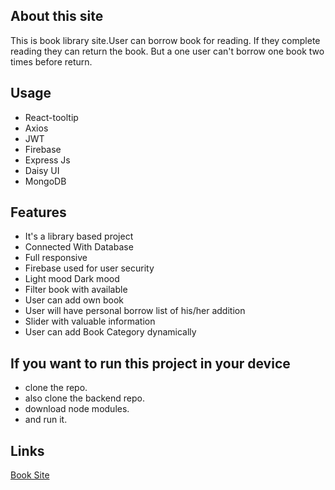 ## About this site
This is book library site.User can borrow book for reading. If they complete reading they can return the book. But a one user can't borrow one book two times before return.
## Usage
- React-tooltip
- Axios
- JWT
- Firebase
- Express Js
- Daisy UI
- MongoDB


## Features
- It's a library based project
- Connected With Database
- Full responsive
- Firebase used for user security
- Light mood Dark mood
- Filter book with available
- User can add own book
- User will have personal borrow list of his/her addition
- Slider with valuable information
- User can add Book Category dynamically
  
## If you want to run this project in your device
- clone the repo.
- also clone the backend repo.
- download node modules.
- and run it.



## Links
[Book Site](https://library-management-site.web.app)
